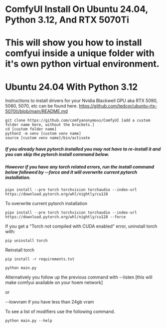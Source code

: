 # ComfyUI Install On Ubuntu 24.04, Python 3.12, And RTX 5070Ti
# This will show you how to install comfyui inside a unique folder with it's own python virtual environment.
# Ubuntu 24.04 With Python 3.12
Instructions to install drivers for your Nvidia Blackwell GPU aka RTX 5090, 5080, 5070, etc can be found here.
https://github.com/tedcor/ubuntu-rtx-5070ti/blob/main/README.md

```
git clone https://github.com/comfyanonymous/ComfyUI [add a custom folder name here, without the brackets.]
cd [custom folder name]
python3 -m venv [custom venv name]
source [custom venv name]/bin/activate
```
##### If you already have pytorch installed you may not have to re-install it and you can skip the pytorch install command below.
##### However if you have any torch related errors, run the install command below followed by --force and it will overwrite current pytorch installation.
```
pipx install --pre torch torchvision torchaudio --index-url https://download.pytorch.org/whl/nightly/cu128
```
To overwrite current pytorch installation
```
pipx install --pre torch torchvision torchaudio --index-url https://download.pytorch.org/whl/nightly/cu128 --force
```

If you get a "Torch not compiled with CUDA enabled" error, uninstall torch with:
```
pip uninstall torch
```
Reinstall torch
```
pip install -r requirements.txt

python main.py
```
Alternatively you follow up the previous command with --listen [this will make comfyui available on your hoem network]

or

--lowvram if you have less than 24gb vram

To see a list of modifiers use the following command.
```
python main.py --help
```
